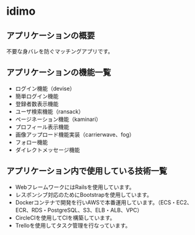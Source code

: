 # idimo

## アプリケーションの概要
不要な身バレを防ぐマッチングアプリです。

## アプリケーションの機能一覧
* ログイン機能（devise）
* 簡単ログイン機能
* 登録者数表示機能
* ユーザ検索機能（ransack）
* ページネーション機能（kaminari）
* プロフィール表示機能
* 画像アップロード機能実装（carrierwave、fog）
* フォロー機能
* ダイレクトメッセージ機能

## アプリケーション内で使用している技術一覧
* WebフレームワークにはRailsを使用しています。
* レスポンシブ対応のためにBootstrapを使用しています。
* Dockerコンテナで開発を行いAWSで本番運用しています。（ECS・EC2、ECR、RDS・PostgreSQL、S3、ELB・ALB、VPC）
* CircleCIを使用してCIを構築しています。
* Trelloを使用してタスク管理を行なっています。
